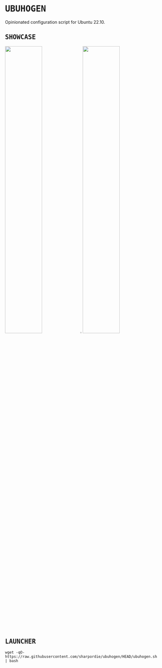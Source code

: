 # <samp>UBUHOGEN</samp>

Opinionated configuration script for Ubuntu 22.10.

## <samp>SHOWCASE</samp>

<samp><img src="https://fakeimg.pl/852x480/273445/fff/?text=‏‏‎ ‎" width="49.25%"/><img src="https://upload.wikimedia.org/wikipedia/commons/c/ca/1x1.png" width="1.5%"/><img src="https://fakeimg.pl/852x480/273445/fff/?text=‏‏‎ ‎" width="49.25%"/></samp>

## <samp>LAUNCHER</samp>

```shell
wget -qO- https://raw.githubusercontent.com/sharpordie/ubuhogen/HEAD/ubuhogen.sh | bash
```
